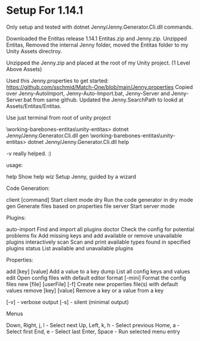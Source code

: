 # Setup For 1.14.1

Only setup and tested with dotnet Jenny/Jenny.Generator.Cli.dll commands.

Downloaded the Entitas release 1.14.1 Entitas.zip and Jenny.zip.
Unzipped Entitas, Removed the internal Jenny folder, moved the Entitas folder to my Unity Assets directroy.

Unzipped the Jenny.zip and placed at the root of my Unity project. (1 Level Above Assets)

Used this Jenny.properties to get started: https://github.com/sschmid/Match-One/blob/main/Jenny.properties
Copied over Jenny-AutoImport, Jenny-Auto-Import.bat, Jenny-Server and Jenny-Server.bat from same github.
Updated the Jenny.SearchPath to lookd at Assets/Entitas/Entitas.


Use just terminal from root of unity project


\working-barebones-entitas\unity-entitas> dotnet Jenny/Jenny.Generator.Cli.dll gen
\working-barebones-entitas\unity-entitas> dotnet Jenny/Jenny.Generator.Cli.dll help

-v really helped. :)


usage:

  help                         Show help
  wiz                          Setup Jenny, guided by a wizard

Code Generation:

  client [command]             Start client mode
  dry                          Run the code generator in dry mode
  gen                          Generate files based on properties file
  server                       Start server mode

Plugins:

  auto-import                  Find and import all plugins
  doctor                       Check the config for potential problems
  fix                          Add missing keys and add available or remove unavailable plugins interactively
  scan                         Scan and print available types found in specified plugins
  status                       List available and unavailable plugins

Properties:

  add [key] [value]            Add a value to a key
  dump                         List all config keys and values
  edit                         Open config files with default editor
  format [-mini]               Format the config files
  new [file] [userFile] [-f]   Create new properties file(s) with default values
  remove [key] [value]         Remove a key or a value from a key

[-v]                         - verbose output
[-s]                         - silent (minimal output)

Menus

  Down, Right, j, l          - Select next
  Up, Left, k, h             - Select previous
  Home, a                    - Select first
  End, e                     - Select last
  Enter, Space               - Run selected menu entry
